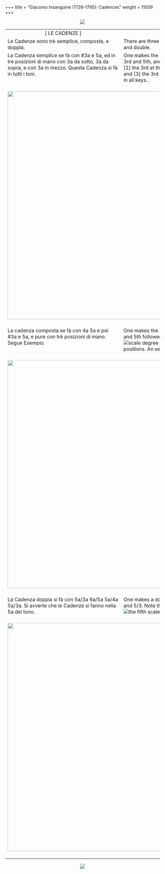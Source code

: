 +++
title = "Giacomo Insanguine (1728–1795): Cadences"
weight = 11009
+++

<body>
<p align="center"><img src="Images/PrevIndexNextTop.jpg" border="0" usemap="#Map"></p>
<map name="Map">
  <area shape="rect" coords="11,2,105,24" href="regoleP7.htm">
  <area shape="rect" coords="349,2,444,24" href="index.htm">
  <area shape="rect" coords="692,2,782,24" href="regoleP9.htm">
</map>
<table width="800" align="center" cellpadding="5" cellspacing="5">
  <colgroup>
  <col width="400">
  <col width="400">
  </colgroup>
  <tbody><tr>
    <td width="381" align="center" valign="top">[ LE CADENZE ]</td>
    <td width="382" align="center" valign="top">[ CADENCES ]</td>
  </tr><tr>
    <td valign="top">Le Cadenze sono trè semplice, composte, e doppia.</td>
    <td valign="top">There are three cadences: simple, compound, and double.</td>
  </tr><tr>
    <td valign="top">La Cadenza semplice se fà con #3a e 5a, ed in tre posizioni di mano con 3a da sotto, 3a da sopra, e con 3a in mezzo. Questa Cadenza si fà in tutti i toni.</td>
    <td valign="top">One makes the simple cadence with the maj. 3rd and 5th, and in three hand positions with [1] the 3rd at the bottom, [2] the 3rd on top, and [3] the 3rd in the middle. Do this cadence in all keys..</td>
  </tr><tr>
    <td colspan="2" align="center"><br>
      <img src="images/InsRegNo8-9-10.jpg" width="740"><br>
    <br></td>
  </tr><tr>
    <td valign="top">La cadenza composta se fà con 4a 5a e poi #3a e 5a, e pure con trè posizioni di mano. Segue Esempio.</td>
    <td valign="top">One makes the compound cadence with the 4th and 5th followed by the maj. 3rd and 5th [over <img src="images/BassFive.gif" alt="scale degree five">], and also in the three hand positions. An example follows.</td>
  </tr><tr>
    <td colspan="2" align="center"><br>
      <img src="images/InsRegNo11-12-13.jpg" width="740"><br>
    <br></td>
  </tr><tr>
    <td valign="top">La Cadenza doppia si fà con 5a/3a  6a/5a  5a/4a  5a/3a. Si avverte che le Cadenze si fanno nella 5a del tono.</td>
    <td valign="top">One makes a double cadence with  5/3  6/4  5/4 and 5/3. Note that one makes cadences on <img src="images/BassFive.gif" alt="the fifth scale degree">.</td>
  </tr><tr>
    <td colspan="2" align="center"><br>
      <img src="images/InsRegNo13b.jpg" width="740"><br>
      <br></td>
</tr></tbody></table>
<p align="center"><img src="Images/PrevIndexNextBot.jpg" border="0" usemap="#Map3"></p>
<map name="Map3">
  <area shape="rect" coords="13,27,107,49" href="regoleP7.htm">
  <area shape="rect" coords="350,27,445,49" href="index.htm">
  <area shape="rect" coords="695,25,785,47" href="regoleP9.htm">
</map>


</body>
